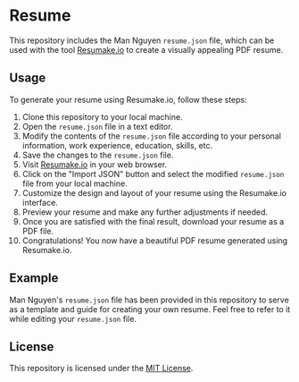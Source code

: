 # Resume

This repository includes the  Man Nguyen `resume.json` file, which can be used with the tool [Resumake.io](https://resumake.io/) to create a visually appealing PDF resume.

## Usage

To generate your resume using Resumake.io, follow these steps:

1. Clone this repository to your local machine.
2. Open the `resume.json` file in a text editor.
3. Modify the contents of the `resume.json` file according to your personal information, work experience, education, skills, etc.
4. Save the changes to the `resume.json` file.
5. Visit [Resumake.io](https://resumake.io/) in your web browser.
6. Click on the "Import JSON" button and select the modified `resume.json` file from your local machine.
7. Customize the design and layout of your resume using the Resumake.io interface.
8. Preview your resume and make any further adjustments if needed.
9. Once you are satisfied with the final result, download your resume as a PDF file.
10. Congratulations! You now have a beautiful PDF resume generated using Resumake.io.

## Example

Man Nguyen's `resume.json` file has been provided in this repository to serve as a template and guide for creating your own resume. Feel free to refer to it while editing your `resume.json` file.

## License

This repository is licensed under the [MIT License](LICENSE).
